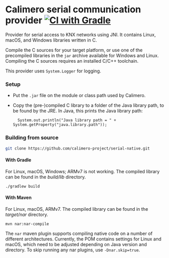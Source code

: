 Calimero serial communication provider [![CI with Gradle](https://github.com/calimero-project/serial-native/actions/workflows/gradle.yml/badge.svg)](https://github.com/calimero-project/serial-native/actions/workflows/gradle.yml)
=====

Provider for serial access to KNX networks using JNI. It contains Linux, macOS, and Windows libraries written in C.

Compile the C sources for your target platform, or use one of the precompiled libraries in the 
`jar` archive available for Windows and Linux. Compiling the C sources requires an installed C/C++ toolchain.

This provider uses `System.Logger` for logging.

### Setup

* Put the `.jar` file on the module or class path used by Calimero.

* Copy the (pre-)compiled C library to a folder of the Java library path, to be found by the JRE.
In Java, this prints the Java library path:

        System.out.println("Java library path = " + System.getProperty("java.library.path"));


### Building from source 
~~~ sh
git clone https://github.com/calimero-project/serial-native.git
~~~

#### With Gradle 
For Linux, macOS, Windows; ARMv7 is not working. The compiled library can be found in the _build/lib_ directory.

    ./gradlew build

#### With Maven
For Linux, macOS, ARMv7. The compiled library can be found in the _target/nar_ directory.

    mvn nar:nar-compile

The `nar` maven plugin supports compiling native code on a number of different architectures. Currently, the POM contains settings for Linux and macOS, which need to be adjusted depending on Java version and directory. To skip running any nar plugins, use `-Dnar.skip=true`.
